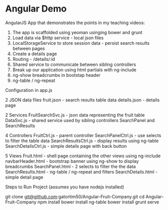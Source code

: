 Angular Demo
============

AngularJS App that demonstrates the points in my teaching videos:

1. The app is scaffolded using yeoman usinging bower and grunt
2. Load data via $http service - local json files
3. LocalStorageService to store session data - persist search results between pages
4. Create a details page 
5. Routing - /details/:id
6. Shared service to communicate between sibling controllers
7. Break up our application using html partials with ng-include
8. ng-show breadcrumbs in bootstap header
9. ng-table / ng-repeat


Configuration in app.js

2 JSON data files
  fruit.json - search results table data
  details.json - details page

2 Services
  FruitSearchSvc.js - json data representing the fruit table
  DataSvc.js - shared service used by sibling controllers SearchPanel and SearchResults

4 Controllers
  FruitCtrl.js - parent controller
  SearchPanelCtrl.js  - use selects to filter the table data
  SearchResultsCtrl.js - display results using ng-table
  SearchDetailsCtrl.js - simple details page with back button 

5 Views
  Fruit.html - shell page containing the other views using ng-include
  navbarHeader.html - bootstrap banner using ng-show to display breadcrumbs 
  SearchPanel.html - 2 selects to filter the the data
  SearchResults.html - ng-table / ng-repeat and filters
  SearchDetails.html - simple detail page
  
 Steps to Run Project (assumes you have nodejs installed)
 
 git clone git@github.com:gatortim50/Angular-Fruit-Company.git
 cd Angular-Fruit-Company
 npm install
 bower install ng-table
 bower install 
 grunt serve 



